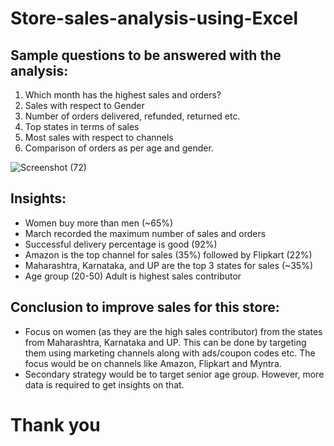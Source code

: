 # Store-sales-analysis-using-Excel

## Sample questions to be answered with the analysis:
1. Which month has the highest sales and orders?
2. Sales with respect to Gender
3. Number of orders delivered, refunded, returned etc.
4. Top states in terms of sales
5. Most sales with respect to channels
6. Comparison of orders as per age and gender.


![Screenshot (72)](https://user-images.githubusercontent.com/38854468/223698861-f924fc84-ec91-427e-a462-ced8006bcba9.png)


## Insights:
- Women buy more than men (~65%)
- March recorded the maximum number of sales and orders
- Successful delivery percentage is good (92%)
- Amazon is the top channel for sales (35%) followed by Flipkart (22%)
- Maharashtra, Karnataka, and UP are the top 3 states for sales (~35%)
- Age group (20-50) Adult is highest sales contributor

## Conclusion to improve sales for this store:
- Focus on women (as they are the high sales contributor) from the states from Maharashtra, Karnataka and UP. This can be done by targeting them using marketing channels along with ads/coupon codes etc. The focus would be on channels like Amazon, Flipkart and Myntra.
- Secondary strategy would be to target senior age group. However, more data is required to get insights on that. 

# Thank you
